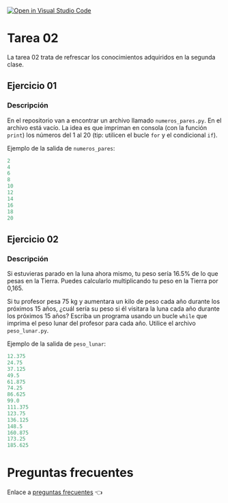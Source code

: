 [![Open in Visual Studio Code](https://classroom.github.com/assets/open-in-vscode-f059dc9a6f8d3a56e377f745f24479a46679e63a5d9fe6f495e02850cd0d8118.svg)](https://classroom.github.com/online_ide?assignment_repo_id=7052368&assignment_repo_type=AssignmentRepo)
# Tarea 02
La tarea 02 trata de refrescar los conocimientos adquiridos en la segunda clase.

## Ejercicio 01

### Descripción

En el repositorio van a encontrar un archivo llamado `numeros_pares.py`. En el archivo está vacío. 
La idea es que impriman en consola (con la función `print`) los números del 1 al 20 (tip: utilicen el bucle `for` y el condicional `if`).

Ejemplo de la salida de `numeros_pares`:

```python
2
4
6
8
10
12
14
16
18
20
```

## Ejercicio 02

### Descripción

Si estuvieras parado en la luna ahora mismo, tu peso sería 16.5% de lo que pesas en la Tierra. Puedes calcularlo multiplicando tu peso en la Tierra por 0,165.

Si tu profesor pesa 75 kg y aumentara un kilo de peso cada año durante los próximos 15 años, ¿cuál sería su peso si él visitara la luna cada año durante los próximos 15 años? 
Escriba un programa usando un bucle `while` que imprima el peso lunar del profesor para cada año. Utilice el archivo `peso_lunar.py`.

Ejemplo de la salida de `peso_lunar`:

```python
12.375
24.75
37.125
49.5
61.875
74.25
86.625
99.0
111.375
123.75
136.125
148.5
160.875
173.25
185.625
```

# Preguntas frecuentes

Enlace a [preguntas frecuentes](https://www.notion.so/kevslife/Preguntas-frecuentes-a5dfd7afd0dd4202b3aa3ea83eb33778) 👈
